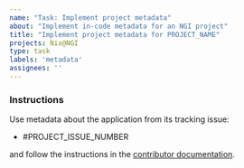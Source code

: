 ```yaml
---
name: "Task: Implement project metadata"
about: "Implement in-code metadata for an NGI project"
title: "Implement project metadata for PROJECT_NAME"
projects: Nix@NGI
type: task
labels: 'metadata'
assignees: ''
---
```


### Instructions

<!-- Replace `PROJECT_ISSUE_NUMBER` with the issue number that contains the project's triaged information.
If one doesn't exist, create it by following the instructions in the [contributor documentation](https://github.com/ngi-nix/ngipkgs/blob/main/CONTRIBUTING.md#triaging-an-ngi-application). -->

Use metadata about the application from its tracking issue:

- #PROJECT_ISSUE_NUMBER

and follow the instructions in the [contributor documentation](https://github.com/ngi-nix/ngipkgs/blob/main/CONTRIBUTING.md#exposing-an-ngi-project).
